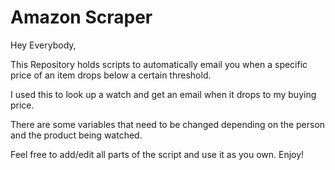# Amazon Scraper

Hey Everybody,

This Repository holds scripts to automatically email you when a specific price of an item drops below a certain threshold.

I used this to look up a watch and get an email when it drops to my buying price.

There are some variables that need to be changed depending on the person and the product being watched.

Feel free to add/edit all parts of the script and use it as you own. Enjoy!
